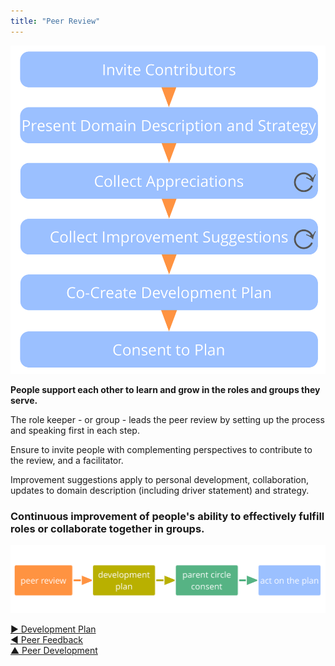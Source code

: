 ```yaml
---
title: "Peer Review"
---
```



![right,fit](img/process/peer-review.png)

**People support each other to learn and grow in the roles and groups they serve.**

The role keeper - or group - leads the peer review by setting up the process and speaking first in each step.

Ensure to invite people with complementing perspectives to contribute to the review, and a facilitator.

Improvement suggestions apply to personal development, collaboration, updates to domain description (including driver statement) and strategy.




### Continuous improvement of people's ability to effectively fulfill roles or collaborate together in groups.

![inline,fit](img/evolution/development-process.png)






[&#9654; Development Plan](development-plan.html)<br/>[&#9664; Peer Feedback](peer-feedback.html)<br/>[&#9650; Peer Development](peer-development.html)

